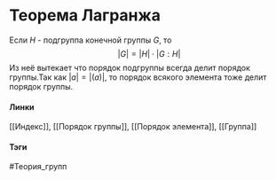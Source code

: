 # Теорема Лагранжа
Если $H$ - подгруппа конечной группы $G$, то 
$$
|G|=|H|\cdot|G:H|
$$
Из неё вытекает что порядок подгруппы всегда делит порядок группы.Так как $|a|=|(a)|$, то порядок всякого элемента тоже делит порядок группы.
#### Линки 
[[Индекс]],
[[Порядок группы]],
[[Порядок элемента]],
[[Группа]]
#### Тэги 
 #Теория_групп 